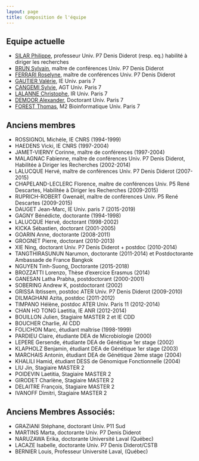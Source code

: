 ```yaml
---
layout: page
title: Composition de l'équipe
---
```


## Equipe actuelle

- [SILAR Philippe](mailto:philippe.silar@univ-paris-diderot.fr), professeur Univ. P7 Denis Diderot (resp. eq.) habilité à diriger les recherches
- [BRUN Sylvain](sylvain.brun@univ-paris-diderot.fr), maître de conférences Univ. P7 Denis Diderot
- [FERRARI Roselyne](ferrari@ipgp.fr), maître de conférences Univ. P7 Denis Diderot
- [GAUTIER Valérie](valerie.gautier@univ-paris-diderot.fr), IE Univ. paris 7
- [CANGEMI Sylvie](sylvie.cangemi@univ-paris-diderot.fr), AGT Univ. Paris 7
- [LALANNE Christophe](christophe.lalanne@univ-paris-diderot.fr), IR Univ. Paris 7
- [DEMOOR Alexander](alex.demoor@gmail.com), Doctorant Univ. Paris 7
- [FOREST Thomas](thomas.forest@etu.univ-paris-diderot.fr), M2 Bioinformatique Univ. Paris 7

## Anciens membres

- ROSSIGNOL Michèle, IE CNRS (1994-1999)
- HAEDENS Vicki, IE CNRS (1997-2004)
- JAMET-VIERNY Corinne, maître de conférences (1997-2004)
- MALAGNAC Fabienne, maître de conférences Univ. P7 Denis Diderot, Habilitée à Diriger les Recherches (2002-2014)
- LALUCQUE Hervé, maître de conférences Univ. P7 Denis Diderot (2007-2015)
- CHAPELAND-LECLERC Florence, maître de conférences Univ. P5 René Descartes, Habilitée à Diriger les Recherches (2009-2015)
- RUPRICH-ROBERT Gwenaël, maître de conférences Univ. P5 René Descartes (2009-2015)
- DAUGET Jean-Marc, IE Univ. paris 7 (2015-2019)
- GAGNY Bénédicte, doctorante (1994-1998)
- LALUCQUE Hervé, doctorant (1998-2002)
- KICKA Sébastien, doctorant (2001-2005)
- GOARIN Anne, doctorante (2008-2011)
- GROGNET Pierre, doctorant (2010-2013)
- XIE Ning, doctorant Univ. P7 Denis Diderot + postdoc (2010-2014)
- TANGTHIRASUNUN Narumon, doctorante (2011-2014) et Postdoctorante Ambassade de France Bangkok
- NGUYEN Tinh-Suong, Doctorante (2015-2018)
- BROZZATTI Lorenzo, Thèse d’exercice Erasmus (2014)
- GANESAN Latha Prabha, postdoctorant (2000-2001)
- SOBERING Andrew K, postdoctorant (2002)
- GRISSA Ibtissem, postdoc ATER Univ. P7 Denis Diderot (2009-2010)
- DILMAGHANI Azita, postdoc (2011-2012)
- TIMPANO Hélène, postdoc ATER Univ. Paris 11 (2012-2014)
- CHAN HO TONG Laetitia, IE ANR (2012-2014)
- BOUILLON Julien, Stagiaire MASTER 2 et IE CDD
- BOUCHER Charlie, AI CDD
- FOLICHON Marc, étudiant maîtrise (1998-1999)
- PARDIEU Claire, étudiante DEA de Microbiologie (2000)
- LEPERE Gersende, étudiante DEA de Génétique 1er stage (2002)
- KLAPHOLZ Benjamin, étudiant DEA de Génétique 1er stage (2003)
- MARCHAIS Antonin, étudiant DEA de Génétique 2ème stage (2004)
- KHALILI Hamid, étudiant DESS de Génomique Fonctionnelle (2004)
- LIU Jin, Stagiaire MASTER 2
- POIDEVIN Laetitia, Stagiaire MASTER 2
- GIRODET Charlène, Stagiaire MASTER 2
- DELAITRE François, Stagiaire MASTER 2
- IVANOFF Dimitri, Stagiaire MASTER 2

## Anciens Membres Associés:

- GRAZIANI Stéphane, doctorant Univ. P11 Sud
- MARTINS Marta, doctorante Univ. P7 Denis Diderot
- NARUZAWA Erika, doctorante Université Laval (Québec)
- LACAZE Isabelle, doctorante Univ. P7 Denis Diderot/CSTB
- BERNIER Louis, Professeur Université Laval, (Québec)
